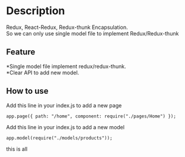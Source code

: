 # Description

Redux, React-Redux, Redux-thunk Encapsulation.<br>
So we can only use single model file to implement Redux/Redux-thunk<br>

## Feature

*Single model file implement redux/redux-thunk.<br>
*Clear API to add new model.<br>

## How to use

Add this line in your index.js to add a new page

```
app.page({ path: "/home", component: require("./pages/Home") });
```

Add this line in your index.js to add a new model

```
app.model(require("./models/products"));
```

this is all

